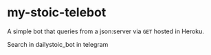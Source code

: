 # my-stoic-telebot

A simple bot that queries from a json:server via `GET` hosted in Heroku.

Search in dailystoic_bot in telegram
